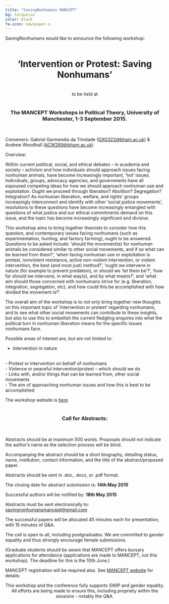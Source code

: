 ```yaml
---
title: "SavingNonhumans MANCEPT"
bg: turquoise
color: black
fa-icon: newspaper-o
---
```


SavingNonhumans would like to announce the following workshop:
<br />
<br />

# <center>‘Intervention or Protest: Saving Nonhumans’</center>
<br />

<center>to be held at</center>
<br />

### <center>The MANCEPT Workshops in Political Theory, University of Manchester, 1-3 September 2015.</center>
<br />

Conveners: Gabriel Garmendia da Trindade (GXG322@bham.ac.uk) & Andrew Woodhall (ACW269@bham.ac.uk)

Overview:

Within current political, social, and ethical debates – in academia and society – activism and how individuals should approach issues facing nonhuman animals, have become increasingly important, ‘hot’ issues. Individuals, groups, advocacy agencies, and governments have all espoused competing ideas for how we should approach nonhuman use and exploitation. Ought we proceed through liberation? Abolition? Segregation? Integration? As nonhuman liberation, welfare, and rights’ groups increasingly interconnect and identify with other ‘social justice movements’, resolutions to these questions have become increasingly entangled with questions of what justice and our ethical commitments demand on this issue, and the topic has become increasingly significant and divisive.

This workshop aims to bring together theorists to consider how this question, and contemporary issues facing nonhumans (such as experimentation, hunting, and factory farming), ought to be answered. Questions to be asked include: ‘should the movement(s) for nonhuman animals be considered similar to other social movements, and if so what can be learned from them?’, ‘when facing nonhuman use or exploitation is protest, nonviolent resistance, active non-violent intervention, or violent intervention, the best (and most just) method?’, ‘ought we intervene in nature (for example to prevent predation), or should we ‘let them be’?’, ‘how far should we intervene, in what way(s), and by what means?’, and ‘what aim should those concerned with nonhumans strive for (e.g. liberation, integration, segregation, etc), and how could this be accomplished with how divided the movement is?’.

The overall aim of the workshop is to not only bring together new thoughts on this important topic of ‘intervention or protest’ regarding nonhumans, and to see what other social movements can contribute to these insights, but also to use this to embellish the current fledgling enquires into what the political turn in nonhuman liberation means for the specific issues nonhumans face.

Possible areas of interest are, but are not limited to:
<br />
-	Intervention in nature
<br />
-	Protest or intervention on behalf of nonhumans
<br />
-	Violence or peaceful intervention/protest – which should we do
<br />
-	Links with, and/or things that can be learned from, other social movements
<br />
-	The aim of approaching nonhuman issues and how this is best to be accomplished

The workshop website is [here](http://www.mancept.com/mancept-workshops/mancept-workshops-2015/panels-ii/intervention-or-protest-saving-nonhumans/)
<br />
<br />

### <center>Call for Abstracts:</center>
<br />

Abstracts should be at maximum 500 words. Proposals should not indicate the author’s name as the selection process will be blind.
<br />

Accompanying the abstract should be a short biography, detailing status, name, institution, contact information, and the title of the abstract/proposed paper.
<br />

Abstracts should be sent in .doc, .docx, or .pdf format.
<br />

The closing date for abstract submission is: <span style="font-weight:bold">14th May 2015</span>
<br />

Successful authors will be notified by: <span style="font-weight:bold">18th May 2015</span>
<br />

Abstracts must be sent electronically to: savingnonhumansmancept@gmail.com
<br />

The successful papers will be allocated 45 minutes each for presentation, with 15 minutes of Q&A.
<br />

The call is open to all, including postgraduates. We are committed to gender equality and thus strongly encourage female submissions.
<br />

(Graduate students should be aware that MANCEPT offers bursary applications for attendance (applications are made to MANCEPT, not this workshop). The deadline for this is the 10th June.) 
<br />

MANCEPT registration will be required also. See [MANCEPT website](http://www.mancept.com/mancept-workshops/mancept-workshops-2015/) for details:
<br />


<center>This workshop and the conference fully supports SWIP and gender equality. All efforts are being made to ensure this, including propriety within the sessions - notably the Q&A.</center>

